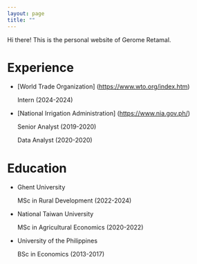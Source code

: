 ```yaml
---
layout: page
title: ""
---
```


Hi there! This is the personal website of Gerome Retamal.

# Experience
* [World Trade Organization] (https://www.wto.org/index.htm)
  
  Intern (2024-2024)
  
* [National Irrigation Administration] (https://www.nia.gov.ph/)
  
  Senior Analyst (2019-2020)
  
  Data Analyst (2020-2020)
  
# Education
* Ghent University

  MSc in Rural Development (2022-2024)

* National Taiwan University

  MSc in Agricultural Economics (2020-2022)

* University of the Philippines

  BSc in Economics (2013-2017)
